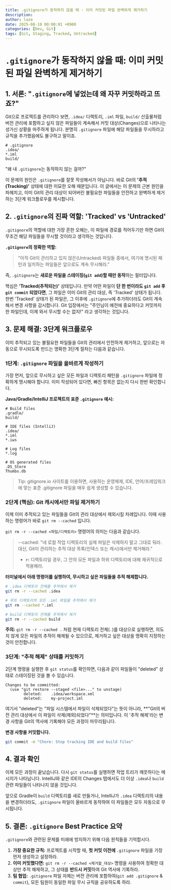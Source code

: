 ```yaml
---
title: .gitignore가 동작하지 않을 때 - 이미 커밋된 파일 완벽하게 제거하기
description: 
author: laze
date: 2025-08-10 00:00:01 +0900
categories: [Dev, Git]
tags: [Git, Staging, Tracked, Untracked]
---
```

# `.gitignore`가 동작하지 않을 때: 이미 커밋된 파일 완벽하게 제거하기

## 1. 서론: "`.gitignore`에 넣었는데 왜 자꾸 커밋하라고 뜨죠?"

Git으로 프로젝트를 관리하다 보면, `.idea/` 디렉토리, `.iml` 파일, `build/` 산출물처럼 버전 관리에 포함하고 싶지 않은 파일들이 계속해서 커밋 대상(Changes)으로 나타나는 성가신 상황을 마주하게 됩니다. 분명히 `.gitignore` 파일에 해당 파일들을 무시하라고 규칙을 추가했음에도 불구하고 말이죠.

```
# .gitignore
.idea/
*.iml
build/
```

"왜 내 `.gitignore`는 동작하지 않는 걸까?"

이 문제의 원인은 `.gitignore`를 잘못 작성해서가 아닙니다. 바로 Git의 **'추적(Tracking)'** 상태에 대한 미묘한 오해 때문입니다. 이 글에서는 이 문제의 근본 원인을 파헤치고, 이미 Git의 관리 대상이 되어버린 불필요한 파일들을 안전하고 완벽하게 제거하는 3단계 워크플로우를 제시합니다.

## 2. `.gitignore`의 진짜 역할: 'Tracked' vs 'Untracked'

`.gitignore`의 역할에 대한 가장 흔한 오해는, 이 파일에 경로를 적어두기만 하면 Git이 무조건 해당 파일들을 무시할 것이라고 생각하는 것입니다.

**`.gitignore`의 정확한 역할:**

> "아직 Git이 관리하고 있지 않은(Untracked) 파일들 중에서, 여기에 명시된 패턴과 일치하는 파일들은 앞으로도 계속 무시해라."
>

즉, `.gitignore`는 **새로운 파일을 스테이징(`git add`)할 때만 동작**하는 필터입니다.

핵심은 **'Tracked(추적되는)'** 상태입니다. 만약 어떤 파일이 **단 한 번이라도 `git add` 후 `git commit` 되었다면**, 그 파일은 이미 Git의 관리 대상, 즉 'Tracked' 상태가 됩니다. 한번 'Tracked' 상태가 된 파일은, 그 이후에 `.gitignore`에 추가하더라도 Git이 계속해서 변경 사항을 감시합니다. Git 입장에서는 "주인님이 예전에 중요하다고 커밋까지 한 파일인데, 이제 와서 무시할 수는 없지!" 라고 생각하는 것입니다.

## 3. 문제 해결: 3단계 워크플로우

이미 추적되고 있는 불필요한 파일들을 Git의 관리에서 안전하게 제거하고, 앞으로는 자동으로 무시되도록 만드는 명확한 3단계 절차는 다음과 같습니다.

### 1단계: `.gitignore` 파일을 올바르게 작성하기

가장 먼저, 앞으로 무시하고 싶은 모든 파일과 디렉토리 패턴을 `.gitignore` 파일에 정확하게 명시해야 합니다. 이미 작성되어 있다면, 빠진 항목은 없는지 다시 한번 확인합니다.

**Java/Gradle/IntelliJ 프로젝트의 표준 `.gitignore` 예시:**

```
# Build files
.gradle/
build/

# IDE files (IntelliJ)
.idea/
*.iml
*.iws

# Log files
*.log

# OS generated files
.DS_Store
Thumbs.db
```

> Tip: gitignore.io 사이트를 이용하면, 사용하는 운영체제, IDE, 언어/프레임워크에 맞는 표준 .gitignore 파일을 매우 쉽게 생성할 수 있습니다.
>

### 2단계 (핵심): Git 캐시에서만 파일 제거하기

이제 이미 추적되고 있는 파일들을 Git의 관리 대상에서 제외시킬 차례입니다. 이때 사용하는 명령어가 바로 `git rm --cached` 입니다.

`git rm -r --cached <파일/디렉토리>` 명령어의 의미는 다음과 같습니다.

> --cached: "네 로컬 작업 디렉토리의 실제 파일은 삭제하지 말고 그대로 둬라. 대신, Git이 관리하는 추적 대상 목록(인덱스 또는 캐시)에서만 제거해라."
>
> - **`r`:** 디렉토리일 경우, 그 안의 모든 파일과 하위 디렉토리에 대해 재귀적으로 적용해라.

**터미널에서 아래 명령어를 실행하여, 무시하고 싶은 파일들을 추적 해제합니다.**

```bash
# .idea 디렉토리 전체를 추적에서 제거
git rm -r --cached .idea

# 루트 디렉토리의 모든 .iml 파일을 추적에서 제거
git rm --cached *.iml

# build 디렉토리 전체를 추적에서 제거
git rm -r --cached build
```

**주의:** `git rm -r --cached .` 처럼 현재 디렉토리 전체(`.`)를 대상으로 실행하면, 의도치 않게 모든 파일의 추적이 해제될 수 있으므로, 제거하고 싶은 대상을 명확히 지정하는 것이 안전합니다.

### 3단계: "추적 해제" 상태를 커밋하기

2단계 명령을 실행한 후 `git status`를 확인하면, 다음과 같이 파일들이 "deleted" 상태로 스테이징된 것을 볼 수 있습니다.

```
Changes to be committed:
  (use "git restore --staged <file>..." to unstage)
        deleted:    .idea/workspace.xml
        deleted:    my-project.iml
```

여기서 "deleted"는 "파일 시스템에서 파일이 삭제되었다"는 뜻이 아니라, **"Git의 버전 관리 대상에서 이 파일이 삭제(제외)되었다"**는 의미입니다. 이 '추적 해제'라는 변경 사항을 Git의 역사에 기록해야 모든 과정이 마무리됩니다.

**변경 사항을 커밋합니다.**

```bash
git commit -m "Chore: Stop tracking IDE and build files"
```

## 4. 결과 확인

이제 모든 과정이 끝났습니다. 다시 `git status`를 실행하면 작업 트리가 깨끗하다는 메시지가 나타납니다. IntelliJ와 같은 IDE의 Changes 탭에서도 더 이상 `.idea`나 `build` 관련 파일들이 나타나지 않을 것입니다.

앞으로 Gradle이 `build` 디렉토리를 새로 만들거나, IntelliJ가 `.idea` 디렉토리의 내용을 변경하더라도, `.gitignore` 파일이 올바르게 동작하여 이 파일들은 모두 자동으로 무시됩니다.

## 5. 결론: `.gitignore` Best Practice 요약

`.gitignore`와 관련된 문제를 미래에 방지하기 위해 다음 원칙들을 기억합시다.

1. **가장 중요한 규칙:** 프로젝트를 시작할 때, **첫 커밋 이전에** `.gitignore` 파일을 가장 먼저 생성하고 설정하라.
2. **이미 커밋했다면:** `git rm -r --cached <제거할_대상>` 명령을 사용하여 정확한 대상만 추적 해제하고, 그 상태를 **반드시 커밋**하여 Git 역사에 기록하라.
3. **팀 협업:** `.gitignore` 파일 자체는 버전 관리에 포함하여(`git add .gitignore` & `commit`), 모든 팀원이 동일한 파일 무시 규칙을 공유하도록 하라.
